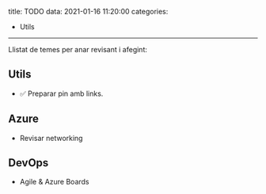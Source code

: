 title: TODO
data: 2021-01-16 11:20:00
categories:
  - Utils
---

Llistat de temes per anar revisant i afegint:


## Utils

- ✅ Preparar pin amb links.

## Azure

- Revisar networking


## DevOps

- Agile & Azure Boards
